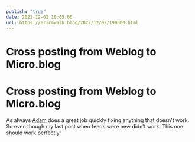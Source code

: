 ```yaml
---
publish: "true"
date: 2022-12-02 19:05:00
url: https://ericmwalk.blog/2022/12/02/190500.html
---
```


# Cross posting from Weblog to Micro.blog
<h1>Cross posting from Weblog to Micro.blog</h1>
<p>As always <a href="https://adam.omg.lol/">Adam</a> does a great job quickly fixing anything that doesn’t work. So even though my last post when feeds were new didn’t work. This one should work perfectly! </p>
